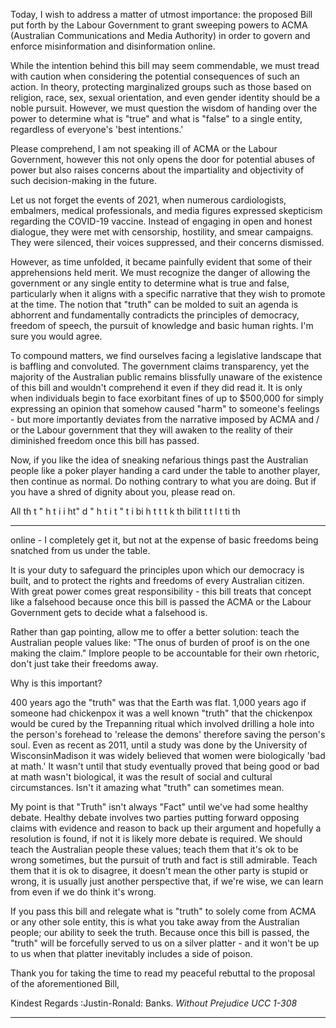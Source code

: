 Today, I wish to address a matter of utmost importance: the proposed Bill put forth by the Labour Government to grant
sweeping powers to ACMA (Australian Communications and Media Authority) in order to govern and enforce misinformation
and disinformation online.

While the intention behind this bill may seem commendable, we must tread with caution when considering the potential
consequences of such an action. In theory, protecting marginalized groups such as those based on religion, race, sex, sexual
orientation, and even gender identity should be a noble pursuit. However, we must question the wisdom of handing over the
power to determine what is "true" and what is "false" to a single entity, regardless of everyone's 'best intentions.'

Please comprehend, I am not speaking ill of ACMA or the Labour Government, however this not only opens the door for
potential abuses of power but also raises concerns about the impartiality and objectivity of such decision-making in the future.

Let us not forget the events of 2021, when numerous cardiologists, embalmers, medical professionals, and media figures
expressed skepticism regarding the COVID-19 vaccine. Instead of engaging in open and honest dialogue, they were met with
censorship, hostility, and smear campaigns. They were silenced, their voices suppressed, and their concerns dismissed.

However, as time unfolded, it became painfully evident that some of their apprehensions held merit. We must recognize the
danger of allowing the government or any single entity to determine what is true and false, particularly when it aligns with a
specific narrative that they wish to promote at the time. The notion that "truth" can be molded to suit an agenda is abhorrent and
fundamentally contradicts the principles of democracy, freedom of speech, the pursuit of knowledge and basic human rights. I'm
sure you would agree.

To compound matters, we find ourselves facing a legislative landscape that is baffling and convoluted. The government claims
transparency, yet the majority of the Australian public remains blissfully unaware of the existence of this bill and wouldn't
comprehend it even if they did read it. It is only when individuals begin to face exorbitant fines of up to $500,000 for simply
expressing an opinion that somehow caused "harm" to someone's feelings - but more importantly deviates from the narrative
imposed by ACMA and / or the Labour government that they will awaken to the reality of their diminished freedom once this bill
has passed.

Now, if you like the idea of sneaking nefarious things past the Australian people like a poker player handing a card under the
table to another player, then continue as normal. Do nothing contrary to what you are doing. But if you have a shred of dignity
about you, please read on.

All th t " h t i i ht" d " h t i t " t i bi h t t t k th bilit t t l t ti th


-----

online - I completely get it, but not at the expense of basic freedoms being snatched from us under the table.

It is your duty to safeguard the principles upon which our democracy is built, and to protect the rights and freedoms of every
Australian citizen. With great power comes great responsibility - this bill treats that concept like a falsehood because once this bill
is passed the ACMA or the Labour Government gets to decide what a falsehood is.

Rather than gap pointing, allow me to offer a better solution: teach the Australian people values like: "The onus of burden of proof
is on the one making the claim." Implore people to be accountable for their own rhetoric, don't just take their freedoms away.

Why is this important?

400 years ago the "truth" was that the Earth was flat. 1,000 years ago if someone had chickenpox it was a well known "truth"
that the chickenpox would be cured by the Trepanning ritual which involved drilling a hole into the person's forehead to 'release
the demons' therefore saving the person's soul. Even as recent as 2011, until a study was done by the University of WisconsinMadison it was widely believed that women were biologically 'bad at math.' It wasn't until that study eventually proved that being
good or bad at math wasn't biological, it was the result of social and cultural circumstances. Isn't it amazing what "truth" can
sometimes mean.

My point is that "Truth" isn't always "Fact" until we've had some healthy debate. Healthy debate involves two parties putting
forward opposing claims with evidence and reason to back up their argument and hopefully a resolution is found, if not it is likely
more debate is required. We should teach the Australian people these values; teach them that it's ok to be wrong sometimes, but
the pursuit of truth and fact is still admirable. Teach them that it is ok to disagree, it doesn't mean the other party is stupid or
wrong, it is usually just another perspective that, if we're wise, we can learn from even if we do think it's wrong.

If you pass this bill and relegate what is "truth" to solely come from ACMA or any other sole entity, this is what you take away
from the Australian people; our ability to seek the truth. Because once this bill is passed, the "truth" will be forcefully served to us
on a silver platter - and it won't be up to us when that platter inevitably includes a side of poison.

Thank you for taking the time to read my peaceful rebuttal to the proposal of the aforementioned Bill,

Kindest Regards
:Justin-Ronald: Banks.
_Without Prejudice UCC 1-308_


-----

